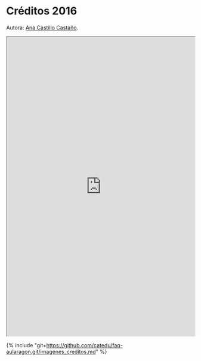 
# Créditos 2016

Autora: [Ana Castillo Castaño](http://www.ana-castillo.com/).

<iframe src="http://www.ana-castillo.com/" width="100%" height="800px" class="external-iframe"></iframe>

{% include "git+https://github.com/catedu/faq-aularagon.git/imagenes_creditos.md" %}